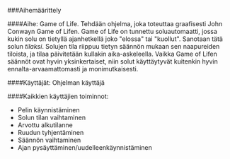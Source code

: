 ###Aihemäärittely

####Aihe:
Game of Life. Tehdään ohjelma, joka toteuttaa graafisesti John Conwayn Game of Lifen. Game of Life on tunnettu soluautomaatti, jossa kukin solu on tietyllä ajanhetkellä joko "elossa" tai "kuollut". Sanotaan tätä solun *tilaksi*. Solujen tila riippuu tietyn säännön mukaan sen naapureiden tiloista, ja tilaa päivitetään kullakin aika-askeleella. Vaikka Game of Lifen säännöt ovat hyvin yksinkertaiset, niin solut käyttäytyvät kuitenkin hyvin ennalta-arvaamattomasti ja monimutkaisesti.

####Käyttäjät:
Ohjelman käyttäjä

####Kaikkien käyttäjien toiminnot:
- Pelin käynnistäminen
- Solun tilan vaihtaminen
- Arvottu alkutilanne
- Ruudun tyhjentäminen
- Säännön vaihtaminen
- Ajan pysäyttäminen/uudelleenkäynnistäminen


